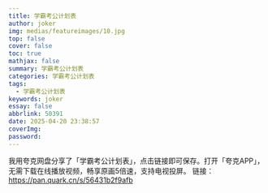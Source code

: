 ```yaml
---
title: 学霸考公计划表
author: joker
img: medias/featureimages/10.jpg
top: false
cover: false
toc: true
mathjax: false
summary: 学霸考公计划表
categories: 学霸考公计划表
tags:
  - 学霸考公计划表
keywords: joker
essay: false
abbrlink: 50391
date: 2025-04-20 23:38:57
coverImg:
password:
---
```


我用夸克网盘分享了「学霸考公计划表」，点击链接即可保存。打开「夸克APP」，无需下载在线播放视频，畅享原画5倍速，支持电视投屏。
链接：https://pan.quark.cn/s/56431b2f9afb
